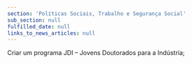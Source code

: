 ```yaml
---
section: 'Políticas Sociais, Trabalho e Segurança Social'
sub_section: null
fulfilled_date: null
links_to_news_articles: null
---
```


Criar um programa JDI – Jovens Doutorados para a Indústria;